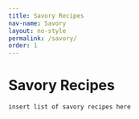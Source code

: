 ```yaml
---
title: Savory Recipes
nav-name: Savory
layout: no-style
permalink: /savory/
order: 1
---
```


# Savory Recipes

```
insert list of savory recipes here
```